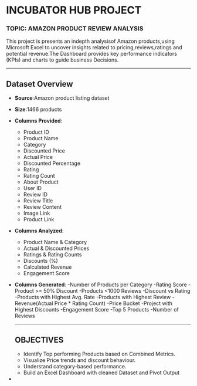 # INCUBATOR HUB PROJECT
### TOPIC: AMAZON PRODUCT REVIEW ANALYSIS
This project is presents an indepth analysisof Amazon products,using Microsoft Excel to uncover insights related to pricing,reviews,ratings and potential revenue.The Dashboard provides key performance indicators (KPIs) and charts to guide business Decisions.

---

## Dataset Overview

- **Source**:Amazon product listing dataset 
- **Size**:1466 products
- **Columns Provided**:
  - Product ID
  - Product Name
  - Category
  - Discounted Price
  - Actual Price
  - Discounted Percentage
  - Rating
  - Rating Count
  - About Product
  - User ID
  - Review ID
  - Review Title
  - Review Content
  - Image Link
  - Product Link
- **Columns Analyzed**:
  - Product Name & Category
  - Actual & Discounted Prices
  - Ratings & Rating Counts
  - Discounts (%)
  - Calculated Revenue
  - Engagement Score  
- **Columns Generated**:
  -Number of Products per Category
  -Rating Score
  -Product >= 50% Discount
  -Products <1000 Reviews
  -Discount vs Rating
  -Products with Highest Avg. Rate
  -Products with Highest Review
  -Revenue(Actual Price * Rating Count)
  -Price Bucket
  -Project with Highest Discounts
  -Engagement Score
  -Top 5 Products
  -Number of Reviews

  ---

  ## OBJECTIVES

  - Identify Top performing Products based on Combined Metrics.
  - Visualize Price trends and discount behaviour.
  - Understand category-based performance.
  - Build an Excel Dashboard with cleaned Dataset and Pivot Output
-  
